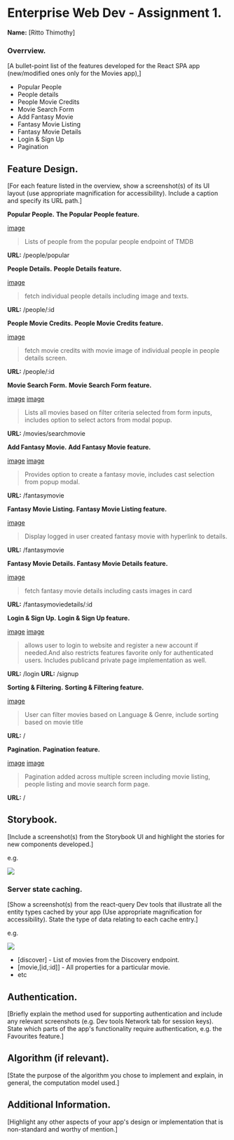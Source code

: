 # Enterprise Web Dev - Assignment 1.

__Name:__ [Ritto Thimothy]

### Overrview.

[A bullet-point list of the features developed for the React SPA app (new/modified ones only for the Movies app),]

+ Popular People
+ People details
+ People Movie Credits
+ Movie Search Form
+ Add Fantasy Movie
+ Fantasy Movie Listing
+ Fantasy Movie Details
+ Login & Sign Up
+ Pagination

## Feature Design.

[For each feature listed in the overview, show a screenshot(s) of its UI layout (use appropriate magnification for accessibility). Include a caption and specify its URL path.]

__Popular People.__
__The Popular People feature.__

[image](https://github.com/rittos/moviesApp/blob/develop/images/popular_people.png)

> Lists of people from the popular people endpoint of TMDB

__URL:__ /people/popular

__People Details.__
__People Details feature.__

[image](https://github.com/rittos/moviesApp/blob/develop/images/people_details.png)

> fetch individual people details including image and texts.

__URL:__ /people/:id

__People Movie Credits.__
__People Movie Credits feature.__

[image](https://github.com/rittos/moviesApp/blob/develop/images/people_movie_credits.png)

> fetch movie credits with movie image of individual people in people details screen.

__URL:__ /people/:id

__Movie Search Form.__
__Movie Search Form feature.__

[image](https://github.com/rittos/moviesApp/blob/develop/images/movie_search_form.png)
[image](https://github.com/rittos/moviesApp/blob/develop/images/movie_search_modal.png)

> Lists all movies based on filter criteria selected from form inputs, includes option to select actors from modal popup.

__URL:__ /movies/searchmovie


__Add Fantasy Movie.__
__Add Fantasy Movie feature.__

[image](https://github.com/rittos/moviesApp/blob/develop/images/add_fantasy_movie_image1.png)
[image](https://github.com/rittos/moviesApp/blob/develop/images/add_fantasy_movie_image2.png)

> Provides option to create a fantasy movie, includes cast selection from popup modal.

__URL:__ /fantasymovie

__Fantasy Movie Listing.__
__Fantasy Movie Listing feature.__

[image](https://github.com/rittos/moviesApp/blob/develop/images/fantasy_movie.png)

> Display logged in user created fantasy movie with hyperlink to details.

__URL:__ /fantasymovie

__Fantasy Movie Details.__
__Fantasy Movie Details feature.__

[image](https://github.com/rittos/moviesApp/blob/develop/images/fantasy_movie_details.png)

> fetch fantasy movie details including casts images in card 

__URL:__ /fantasymoviedetails/:id

__Login & Sign Up.__
__Login & Sign Up feature.__

[image](https://github.com/rittos/moviesApp/blob/develop/images/login.png)
[image](https://github.com/rittos/moviesApp/blob/develop/images/signup.png)

> allows user to login to website and register a new account if needed.And also restricts features favorite only for authenticated users. Includes publicand private page implementation as well.

__URL:__ /login
__URL:__ /signup

__Sorting & Filtering.__
__Sorting & Filtering feature.__

[image](https://github.com/rittos/moviesApp/blob/develop/images/filter_and_sort.png)

> User can filter movies based on Language & Genre, include sorting based on movie title

__URL:__ /

__Pagination.__
__Pagination feature.__

[image](https://github.com/rittos/moviesApp/blob/develop/images/movies_pagination.png)
[image](https://github.com/rittos/moviesApp/blob/develop/images/peoples_pagination.png)

> Pagination added across multiple screen including movie listing, people listing and movie search form page.

__URL:__ /


## Storybook.

[Include a screenshot(s) from the Storybook UI and highlight the stories for new components developed.]

e.g.

![][image5]


### Server state caching.

[Show a screenshot(s) from the react-query Dev tools that illustrate all the entity types cached by your app (Use appropriate magnification for accessibility). State the type of data relating to each cache entry.]

e.g.

![][image4]

+ [discover] - List of movies from the Discovery endpoint.
+ [movie,[id,:id]] - All properties for a particular movie.
+ etc

## Authentication.

[Briefly explain the method used for supporting authentication and include any relevant screenshots (e.g. Dev tools Network tab for session keys). State which parts of the app's functionality require authentication, e.g. the Favourites feature.]

## Algorithm (if relevant).

[State the purpose of the algorithm you chose to implement and explain, in general, the computation model used.]

## Additional Information.

[Highlight any other aspects of your app's design or implementation that is non-standard and worthy of mention.]

[image1]: ./images/image1.png
[image2]: ./images/image2.png
[image3]: ./images/image3.png
[image4]: ./images/image4.png
[image5]: ./images/image5.png